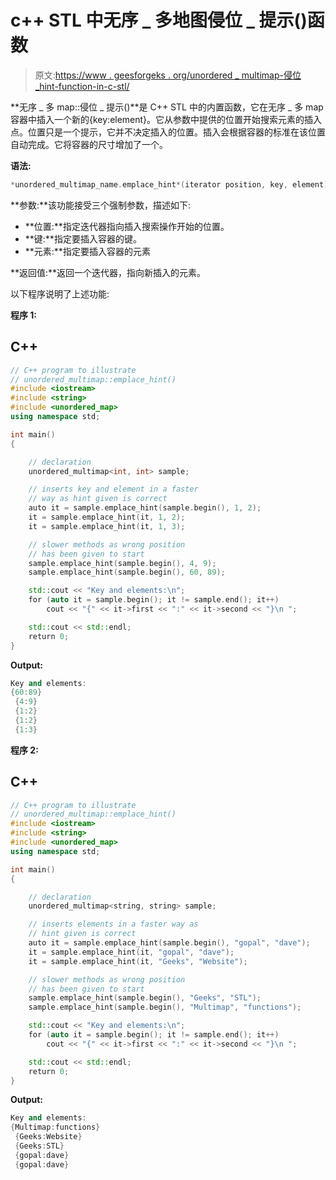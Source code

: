 # c++ STL 中无序 _ 多地图侵位 _ 提示()函数

> 原文:[https://www . geesforgeks . org/unordered _ multimap-侵位 _hint-function-in-c-stl/](https://www.geeksforgeeks.org/unordered_multimap-emplace_hint-function-in-c-stl/)

**无序 _ 多 map::侵位 _ 提示()**是 C++ STL 中的内置函数，它在无序 _ 多 map 容器中插入一个新的{key:element}。它从参数中提供的位置开始搜索元素的插入点。位置只是一个提示，它并不决定插入的位置。插入会根据容器的标准在该位置自动完成。它将容器的尺寸增加了一个。

**语法:**

```cpp
*unordered_multimap_name.emplace_hint*(iterator position, key, element)
```

**参数:**该功能接受三个强制参数，描述如下:

*   **位置:**指定迭代器指向插入搜索操作开始的位置。
*   **键:**指定要插入容器的键。
*   **元素:**指定要插入容器的元素

**返回值:**返回一个迭代器，指向新插入的元素。

以下程序说明了上述功能:

**程序 1:**

## C++

```cpp
// C++ program to illustrate
// unordered_multimap::emplace_hint()
#include <iostream>
#include <string>
#include <unordered_map>
using namespace std;

int main()
{

    // declaration
    unordered_multimap<int, int> sample;

    // inserts key and element in a faster
    // way as hint given is correct
    auto it = sample.emplace_hint(sample.begin(), 1, 2);
    it = sample.emplace_hint(it, 1, 2);
    it = sample.emplace_hint(it, 1, 3);

    // slower methods as wrong position
    // has been given to start
    sample.emplace_hint(sample.begin(), 4, 9);
    sample.emplace_hint(sample.begin(), 60, 89);

    std::cout << "Key and elements:\n";
    for (auto it = sample.begin(); it != sample.end(); it++)
        cout << "{" << it->first << ":" << it->second << "}\n ";

    std::cout << std::endl;
    return 0;
}
```

**Output:** 

```cpp
Key and elements:
{60:89}
 {4:9}
 {1:2}
 {1:2}
 {1:3}
```

**程序 2:**

## C++

```cpp
// C++ program to illustrate
// unordered_multimap::emplace_hint()
#include <iostream>
#include <string>
#include <unordered_map>
using namespace std;

int main()
{

    // declaration
    unordered_multimap<string, string> sample;

    // inserts elements in a faster way as
    // hint given is correct
    auto it = sample.emplace_hint(sample.begin(), "gopal", "dave");
    it = sample.emplace_hint(it, "gopal", "dave");
    it = sample.emplace_hint(it, "Geeks", "Website");

    // slower methods as wrong position
    // has been given to start
    sample.emplace_hint(sample.begin(), "Geeks", "STL");
    sample.emplace_hint(sample.begin(), "Multimap", "functions");

    std::cout << "Key and elements:\n";
    for (auto it = sample.begin(); it != sample.end(); it++)
        cout << "{" << it->first << ":" << it->second << "}\n ";

    std::cout << std::endl;
    return 0;
}
```

**Output:** 

```cpp
Key and elements:
{Multimap:functions}
 {Geeks:Website}
 {Geeks:STL}
 {gopal:dave}
 {gopal:dave}
```